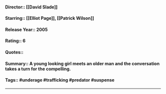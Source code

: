 #### Director:: [[David Slade]]
#### Starring:: [[Elliot Page]], [[Patrick Wilson]]
#### Release Year:: 2005
#### Rating:: 6
#### Quotes::
#### Summary:: A young looking girl meets an older man and the conversation takes a turn for the compelling.
#### Tags:: #underage #trafficking #predator #suspense 

---